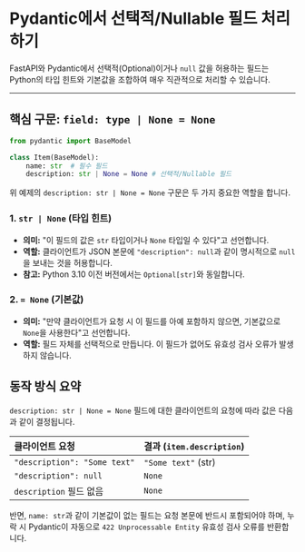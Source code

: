 # Pydantic에서 선택적/Nullable 필드 처리하기

FastAPI와 Pydantic에서 선택적(Optional)이거나 `null` 값을 허용하는 필드는 Python의 타입 힌트와 기본값을 조합하여 매우 직관적으로 처리할 수 있습니다.

---

## 핵심 구문: `field: type | None = None`

```python
from pydantic import BaseModel

class Item(BaseModel):
    name: str  # 필수 필드
    description: str | None = None # 선택적/Nullable 필드
```

위 예제의 `description: str | None = None` 구문은 두 가지 중요한 역할을 합니다.

### 1. `str | None` (타입 힌트)

*   **의미:** "이 필드의 값은 `str` 타입이거나 `None` 타입일 수 있다"고 선언합니다.
*   **역할:** 클라이언트가 JSON 본문에 `"description": null`과 같이 명시적으로 `null`을 보내는 것을 허용합니다.
*   **참고:** Python 3.10 이전 버전에서는 `Optional[str]`와 동일합니다.

### 2. `= None` (기본값)

*   **의미:** "만약 클라이언트가 요청 시 이 필드를 아예 포함하지 않으면, 기본값으로 `None`을 사용한다"고 선언합니다.
*   **역할:** 필드 자체를 선택적으로 만듭니다. 이 필드가 없어도 유효성 검사 오류가 발생하지 않습니다.

## 동작 방식 요약

`description: str | None = None` 필드에 대한 클라이언트의 요청에 따라 값은 다음과 같이 결정됩니다.

| 클라이언트 요청 | 결과 (`item.description`) |
| :--- | :--- |
| `"description": "Some text"` | `"Some text"` (str) |
| `"description": null` | `None` |
| `description` 필드 없음 | `None` |

반면, `name: str`과 같이 기본값이 없는 필드는 요청 본문에 반드시 포함되어야 하며, 누락 시 Pydantic이 자동으로 `422 Unprocessable Entity` 유효성 검사 오류를 반환합니다.
